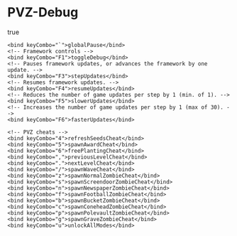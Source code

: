 # PVZ-Debug

 <cheats>
    <enabled>true</enabled>
    
    <bind keyCombo="`">globalPause</bind>
    <!-- Framework controls -->
    <bind keyCombo="F1">toggleDebug</bind>
    <!-- Pauses framework updates, or advances the framework by one update. -->
    <bind keyCombo="F3">stepUpdates</bind>
    <!-- Resumes framework updates. -->
    <bind keyCombo="F4">resumeUpdates</bind>
    <!-- Reduces the number of game updates per step by 1 (min. of 1). -->
    <bind keyCombo="F5">slowerUpdates</bind>
    <!-- Increases the number of game updates per step by 1 (max of 30). -->
    <bind keyCombo="F6">fasterUpdates</bind>
    
    <!-- PVZ cheats -->
    <bind keyCombo="4">refreshSeedsCheat</bind>
    <bind keyCombo="5">spawnAwardCheat</bind>
    <bind keyCombo="6">freePlantingCheat</bind>
    <bind keyCombo=",">previousLevelCheat</bind>
    <bind keyCombo=".">nextLevelCheat</bind>
    <bind keyCombo="/">spawnWaveCheat</bind>
    <bind keyCombo="z">spawnNormalZombieCheat</bind>
    <bind keyCombo="s">spawnScreendoorZombieCheat</bind>
    <bind keyCombo="n">spawnNewspaperZombieCheat</bind>
    <bind keyCombo="f">spawnFootballZombieCheat</bind>
    <bind keyCombo="b">spawnBucketZombieCheat</bind>
    <bind keyCombo="c">spawnConeheadZombieCheat</bind>
    <bind keyCombo="p">spawnPolevaultZombieCheat</bind>
    <bind keyCombo="g">spawnGraveZombieCheat</bind>
    <bind keyCombo="u">unlockAllModes</bind>
  </cheats>
